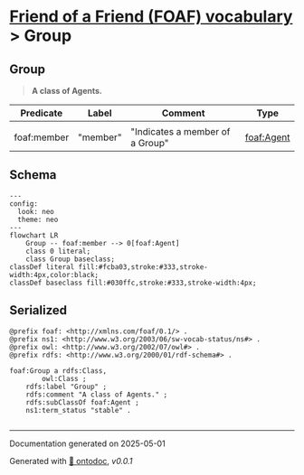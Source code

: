 # [Friend of a Friend (FOAF) vocabulary](../homepage.md) > Group

## Group

> **A class of Agents.**


| Predicate | Label | Comment | Type |
| -------------------------------- | -------------------------------- | ------------------------------------ | ---- |
| |
| foaf:member | "member" | "Indicates a member of a Group" |[foaf:Agent](Agent.md) |

## Schema

```mermaid
---
config:
  look: neo
  theme: neo
---
flowchart LR
    Group -- foaf:member --> 0[foaf:Agent]
    class 0 literal;
    class Group baseclass;
classDef literal fill:#fcba03,stroke:#333,stroke-width:4px,color:black;
classDef baseclass fill:#030ffc,stroke:#333,stroke-width:4px;
```



## Serialized

```ttl
@prefix foaf: <http://xmlns.com/foaf/0.1/> .
@prefix ns1: <http://www.w3.org/2003/06/sw-vocab-status/ns#> .
@prefix owl: <http://www.w3.org/2002/07/owl#> .
@prefix rdfs: <http://www.w3.org/2000/01/rdf-schema#> .

foaf:Group a rdfs:Class,
        owl:Class ;
    rdfs:label "Group" ;
    rdfs:comment "A class of Agents." ;
    rdfs:subClassOf foaf:Agent ;
    ns1:term_status "stable" .


```

---

Documentation generated on 2025-05-01

Generated with [📑 ontodoc](https://github.com/StephaneBranly/ontodoc), *v0.0.1*